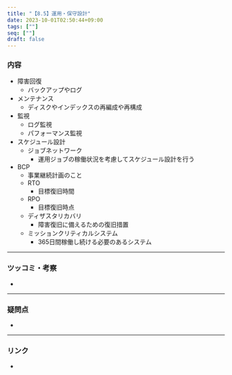 ```yaml
---
title: "【8.5】運用・保守設計"
date: 2023-10-01T02:50:44+09:00
tags: [""]
seq: [""]
draft: false
---
```


### 内容
- 障害回復
  - バックアップやログ
- メンテナンス
  - ディスクやインデックスの再編成や再構成
- 監視
  - ログ監視
  - パフォーマンス監視
- スケジュール設計
  - ジョブネットワーク
    - 運用ジョブの稼働状況を考慮してスケジュール設計を行う
- BCP
  - 事業継続計画のこと
  - RTO
    - 目標復旧時間
  - RPO
    - 目標復旧時点
  - ディザスタリカバリ
    - 障害復旧に備えるための復旧措置
  - ミッションクリティカルシステム
    - 365日間稼働し続ける必要のあるシステム

---
### ツッコミ・考察
- 

---
### 疑問点
- 


---
### リンク
- 